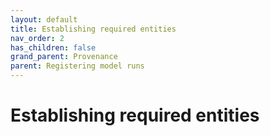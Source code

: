 ```yaml
---
layout: default
title: Establishing required entities
nav_order: 2
has_children: false
grand_parent: Provenance
parent: Registering model runs
---
```

# Establishing required entities